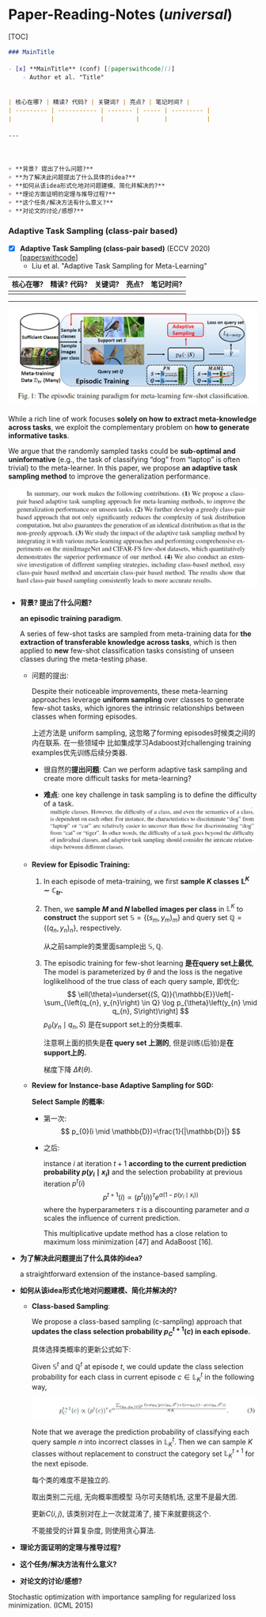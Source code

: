 # Paper-Reading-Notes $(universal)$

[TOC]



```markdown
### MainTitle

- [x] **MainTitle** (conf) [[paperswithcode]()]
    - Author et al. "Title"


| 核心在哪? | 精读? 代码? | 关键词? | 亮点? | 笔记时间? |
| --------- | ----------- | ------- | ----- | --------- |
|           |             |         |       |           |

---



+ **背景? 提出了什么问题?**
+ **为了解决此问题提出了什么具体的idea?**
+ **如何从该idea形式化地对问题建模、简化并解决的?**
+ **理论方面证明的定理与推导过程?**
+ **这个任务/解决方法有什么意义?**
+ **对论文的讨论/感想?**
```



### Adaptive Task Sampling (class-pair based)

- [x] **Adaptive Task Sampling (class-pair based)** (ECCV 2020) [[paperswithcode](https://paperswithcode.com/paper/adaptive-task-sampling-for-meta-learning)]
    - Liu et al. "Adaptive Task Sampling for Meta-Learning"


| 核心在哪? | 精读? 代码? | 关键词? | 亮点? | 笔记时间? |
| --------- | ----------- | ------- | ----- | --------- |
|           |             |         |       |           |

---

![image-20201012170700254](assets/image-20201012170700254.png)

While a rich line of work focuses **solely on how to extract meta-knowledge across tasks**, we exploit the complementary problem on **how to generate informative tasks**.

We argue that the randomly sampled tasks could be **sub-optimal and uninformative** (e.g., the task of classifying “dog” from “laptop” is often trivial) to the meta-learner. In this paper, we propose **an adaptive task sampling method** to improve the generalization performance.

![image-20201012163225370](assets/image-20201012163225370.png)

+ **背景? 提出了什么问题?**

  **an episodic training paradigm**.

  A series of few-shot tasks are sampled from meta-training data for **the extraction of transferable knowledge across tasks**, which is then applied to **new** few-shot classification tasks consisting of unseen classes during the meta-testing phase.

  + 问题的提出:

    Despite their noticeable improvements, these meta-learning approaches leverage **uniform sampling** over classes to generate few-shot tasks, which ignores the intrinsic relationships between classes when forming episodes.

    上述方法是 uniform sampling, 这忽略了forming episodes时候类之间的内在联系. 在一些领域中 比如集成学习Adaboost对challenging training examples优先训练后续分类器.

    + 很自然的**提出问题**: Can we perform adaptive task sampling and create more difficult tasks for meta-learning?

    + **难点**: one key challenge in task sampling is to define the difficulty of a task. ![image-20201012162851204](assets/image-20201012162851204.png)

  

  + **Review for Episodic Training:**

    1. In each episode of meta-training, we first **sample $K$ classes $\mathbb{L}^{K} \sim \mathbb{C}_{t r}$.**

    2. Then, we **sample $M$ and $N$ labelled images per class** in $\mathbb{L}^{K}$ to **construct** the support set $\mathbb{S}=\left\{\left(s_{m}, y_{m}\right)_{m}\right\}$ and query set $\mathbb{Q}=\left\{\left(q_{n}, y_{n}\right)_{n}\right\}$, respectively.

       从之前sample的类里面sample出 $\mathbb{S}, \mathbb{Q}$.

    3. The episodic training for few-shot learning **是在query set上最优**, The model is parameterized by $\theta$ and the loss is the negative loglikelihood of the true class of each query sample, 即优化:
       $$
       \ell(\theta)=\underset{(S, Q)}{\mathbb{E}}\left[-\sum_{\left(q_{n}, y_{n}\right) \in Q} \log p_{\theta}\left(y_{n} \mid q_{n}, S\right)\right]
       $$
       $p_{\theta}\left(y_{n} \mid q_{n}, S\right)$ 是在support set上的分类概率.

       注意啊上面的损失是**在 query set 上测的**, 但是训练(后验)是**在support上的.**

       梯度下降 $\Delta \ell(\theta)$.

    

  + **Review for Instance-base Adaptive Sampling for SGD:**

    **Select Sample 的概率:**

    + 第一次:
      $$
      p_{0}(i \mid \mathbb{D})=\frac{1}{|\mathbb{D}|}
      $$

    + 之后:

      instance $i$ at iteration $t+1$ **according to the current prediction probability $p\left(y_{i} \mid x_{i}\right)$** and the selection probability at previous iteration $p^{t}(i)$
      $$
      p^{t+1}(i) \propto\left(p^{t}(i)\right)^{\tau} e^{\alpha\left(1-p\left(y_{i} \mid x_{i}\right)\right)}
      $$
      where the hyperparameters $\tau$ is a discounting parameter and $\alpha$ scales the influence of current prediction.

      This multiplicative update method has a close relation to maximum loss minimization [47] and AdaBoost $[16]$.

+ **为了解决此问题提出了什么具体的idea?**

  a straightforward extension of the instance-based sampling.

+ **如何从该idea形式化地对问题建模、简化并解决的?**

  + **Class-based Sampling**:

    We propose a class-based sampling (c-sampling) approach that **updates the class selection probability $p_{C}^{t+1}(c)$ in each episode.**

    具体选择类概率的更新公式如下:

    Given $\mathbb{S}^{t}$ and $\mathbb{Q}^{t}$ at episode $t,$ we could update the class selection probability for each class in current episode $c \in \mathbb{L}_{K}^{t}$ in the following way,

    ![image-20201012171737308](assets/image-20201012171737308.png)

    Note that we average the prediction probability of classifying each query sample $n$ into incorrect classes in $\mathbb{L}_{K}^{t} .$ Then we can sample $K$ classes without replacement to construct the category set $\mathbb{L}_{K}^{t+1}$ for the next episode.

    

    每个类的难度不是独立的.

    取出类别二元组, 无向概率图模型 马尔可夫随机场, 这里不是最大团.

    更新$C (i, j)$, 该类别对在上一次就混淆了, 接下来就要挑这个.

    不能接受的计算复杂度, 则使用贪心算法.

+ **理论方面证明的定理与推导过程?**

+ **这个任务/解决方法有什么意义?**

+ **对论文的讨论/感想?**



Stochastic optimization with importance sampling for regularized loss minimization. (ICML 2015)
